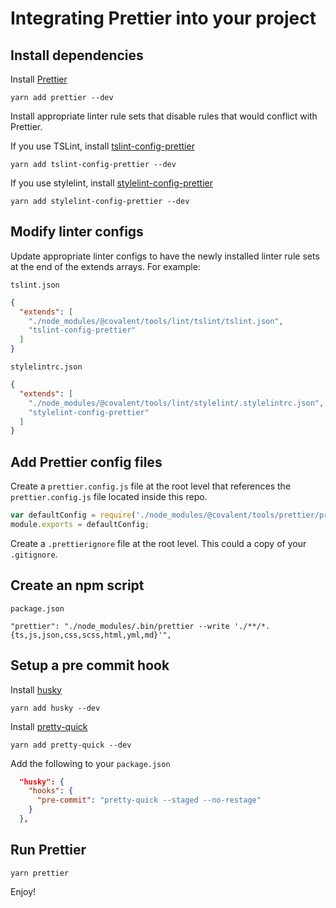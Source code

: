 # Integrating Prettier into your project

## Install dependencies

Install [Prettier](https://github.com/prettier/prettier)

`yarn add prettier --dev`

Install appropriate linter rule sets that disable rules that would conflict with Prettier.

If you use TSLint, install [tslint-config-prettier](https://github.com/prettier/tslint-config-prettier)

`yarn add tslint-config-prettier --dev`

If you use stylelint, install [stylelint-config-prettier](https://github.com/prettier/stylelint-config-prettier)

`yarn add stylelint-config-prettier --dev`

## Modify linter configs

Update appropriate linter configs to have the newly installed linter rule sets at the end of the extends arrays. For example:

`tslint.json`

```json
{
  "extends": [
    "./node_modules/@covalent/tools/lint/tslint/tslint.json",
    "tslint-config-prettier"
  ]
}
```

`stylelintrc.json`

```json
{
  "extends": [
    "./node_modules/@covalent/tools/lint/stylelint/.stylelintrc.json",
    "stylelint-config-prettier"
  ]
}
```

## Add Prettier config files

Create a `prettier.config.js` file at the root level that references the `prettier.config.js` file located inside this repo.

```javascript
var defaultConfig = require('./node_modules/@covalent/tools/prettier/prettier.config.js');
module.exports = defaultConfig;
```

Create a `.prettierignore` file at the root level. This could a copy of your `.gitignore`.

## Create an npm script

`package.json`
```
"prettier": "./node_modules/.bin/prettier --write './**/*.{ts,js,json,css,scss,html,yml,md}'",
```

## Setup a pre commit hook


Install [husky](https://github.com/typicode/husky)

`yarn add husky --dev`


Install [pretty-quick](https://github.com/azz/pretty-quick)

`yarn add pretty-quick --dev`

Add the following to your `package.json`

```json
  "husky": {
    "hooks": {
      "pre-commit": "pretty-quick --staged --no-restage"
    }
  },
```

## Run Prettier

`yarn prettier`

Enjoy!
